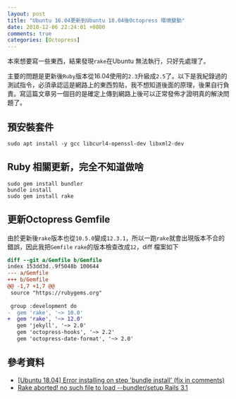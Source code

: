 ```yaml
---
layout: post
title: "Ubuntu 16.04更新到Ubuntu 18.04後Octopress 環境變動"
date: 2018-12-06 22:24:01 +0800
comments: true
categories: [Octopress]
---
```


本來想要寫一些東西，結果發現`rake`在Ubuntu 無法執行，只好先處理了。

主要的問題是更新後`Ruby`版本從16.04使用的`2.3`升級成`2.5`了。以下是我紀錄過的測試指令，必須承認這是網路上的東西剪貼，我不想知道後面的原理，後果自行負責。寫這篇文章另一個目的是確定上傳到網路上後可以正常發佈才證明真的解決問題了。

## 預安裝套件
```
sudo apt install -y gcc libcurl4-openssl-dev libxml2-dev
```

## Ruby 相關更新，完全不知道做啥

```
sudo gem install bundler
bundle install
sudo gem install rake
```

## 更新Octopress Gemfile
由於更新後`rake`版本也從`10.5.0`變成`12.3.1`，所以一跑`rake`就會出現版本不合的錯誤，因此我把`Gemfile` `rake`的版本檢查改成`12`，diff 檔案如下

```diff
diff --git a/Gemfile b/Gemfile
index 153dd3d..9f5048b 100644
--- a/Gemfile
+++ b/Gemfile
@@ -1,7 +1,7 @@
 source "https://rubygems.org"
 
 group :development do
-  gem 'rake', '~> 10.0'
+  gem 'rake', '~> 12.0'
   gem 'jekyll', '~> 2.0'
   gem 'octopress-hooks', '~> 2.2'
   gem 'octopress-date-format', '~> 2.0'
```

## 參考資料

* [[Ubuntu 18.04] Error installing on step 'bundle install' (fix in comments)](https://github.com/cliffe/SecGen/issues/113)
* [Rake aborted! no such file to load --bundler/setup Rails 3.1](https://stackoverflow.com/questions/7483515/rake-aborted-no-such-file-to-load-bundler-setup-rails-3-1)
